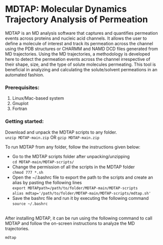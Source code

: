 # MDTAP: Molecular Dynamics Trajectory Analysis of Permeation

MDTAP is an MD analysis software that captures and quantifies permeation events across proteins and nucleic acid channels. It allows the user to define a molecule of interest and track its permeation across the channel using the PDB structures or CHARMM and NAMD DCD files generated from MD trajectories. Using the MD trajectories, a methodology is developed here to detect the permeation events across the channel irrespective of their shape, size, and the type of solute molecules permeating. This tool is beneficial in analyzing and calculating the solute/solvent permeations in an automated fashion.


### Prerequisites:
1) Linux/Mac-based system
2) Gnuplot
3) Fortran


### Getting started:
Download and unpack the MDTAP scripts to any folder. <br> ``unzip MDTAP-main.zip`` OR ``gzip MDTAP-main.zip`` <br>

To run MDTAP from any folder, follow the instructions given below:
- Go to the MDTAP scripts folder after unpacking/unzipping <br> ``cd MDTAP-main/MDTAP-scripts/``
- Change the permission of all the scripts in the MDTAP folder <br> ``chmod 777 *.sh``
- Open the ~/.bashrc file to export the path to the scripts and create an alias by pasting the following lines <br> ``export MDTAPpath=/path/to/folder/MDTAP-main/MDTAP-scripts`` <br> ``alias mdtap='/path/to/folder/MDTAP-main/MDTAP-scripts/mdtap.sh'``
- Save the bashrc file and run it by executing the following command <br> ``source ~/.bashrc``

<br>After installing MDTAP, it can be run using the following command to call MDTAP and follow the on-screen instructions to analyze the MD trajectories.<br>

``mdtap``
